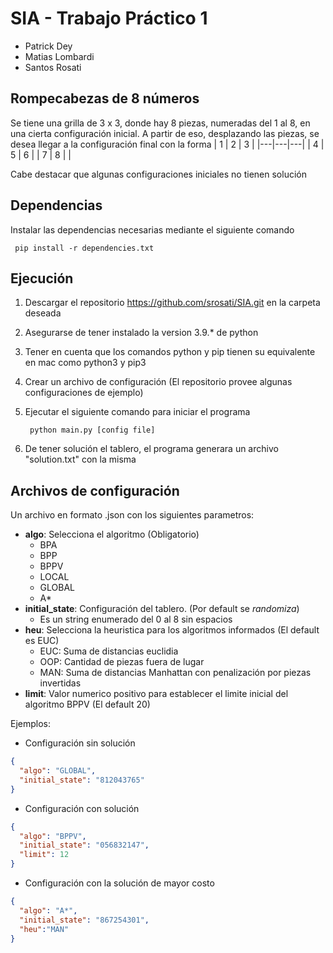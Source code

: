 # SIA - Trabajo Práctico 1
- Patrick Dey
- Matias Lombardi
- Santos Rosati

## Rompecabezas de 8 números

Se tiene una grilla de 3 x 3, donde hay 8 piezas, numeradas del 1 al 8, en una cierta configuración inicial. A partir de eso, desplazando las piezas, se desea llegar a la configuración final con la forma
| 1 | 2 | 3 |
|---|---|---|
| 4 | 5 | 6 |
| 7 | 8 |   |

Cabe destacar que algunas configuraciones iniciales no tienen solución
## Dependencias
Instalar las dependencias necesarias mediante el siguiente comando
	 
	 pip install -r dependencies.txt
	
## Ejecución
1) Descargar el repositorio https://github.com/srosati/SIA.git en la carpeta deseada
2) Asegurarse de tener instalado la version 3.9.* de python
3) Tener en cuenta que los comandos python y pip tienen su equivalente en mac como python3 y pip3
4) Crear un archivo de configuración (El repositorio provee algunas configuraciones de ejemplo)
5) Ejecutar el siguiente comando para iniciar el programa	

		python main.py [config file]
6) De tener solución el tablero, el programa generara un archivo "solution.txt" con la misma
## Archivos de configuración
Un archivo en formato .json con los siguientes parametros:
- **algo**: Selecciona el algoritmo (Obligatorio)
	- BPA
	- BPP
	- BPPV
	- LOCAL
	- GLOBAL
	- A*
- **initial_state**: Configuración del tablero. (Por default se _randomiza_)
	- Es un string enumerado del 0 al 8 sin espacios
- **heu**: Selecciona la heuristica para los algoritmos informados (El default es EUC)
	- EUC: Suma de distancias euclidia
	- OOP: Cantidad de piezas fuera de lugar
	- MAN: Suma de distancias Manhattan con penalización por piezas invertidas
- **limit**: Valor numerico positivo para establecer el limite inicial del algoritmo BPPV (El default 20)

Ejemplos: 
- Configuración sin solución 
```json
{ 
  "algo": "GLOBAL",
  "initial_state": "812043765" 
}
```
- Configuración con solución 
```json
{ 
  "algo": "BPPV",
  "initial_state": "056832147",
  "limit": 12
}
```
- Configuración con la solución de mayor costo
```json
{ 
  "algo": "A*",
  "initial_state": "867254301",
  "heu":"MAN"
}
```
